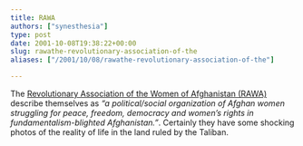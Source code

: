 ```yaml
---
title: RAWA
authors: ["synesthesia"]
type: post
date: 2001-10-08T19:38:22+00:00
slug: rawathe-revolutionary-association-of-the 
aliases: ["/2001/10/08/rawathe-revolutionary-association-of-the"]

---
```

The [Revolutionary Association of the Women of Afghanistan (RAWA)][1] describe themselves as _&#8220;a political/social organization of Afghan women struggling for peace, freedom, democracy and women&#8217;s rights in fundamentalism-blighted Afghanistan.&#8221;_. Certainly they have some shocking photos of the reality of life in the land ruled by the Taliban.

 [1]: https://rawa.org